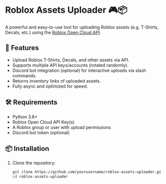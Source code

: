 # Roblox Assets Uploader 🎮📦

A powerful and easy-to-use tool for uploading Roblox assets (e.g. T-Shirts, Decals, etc.) using the [Roblox Open Cloud API](https://create.roblox.com/docs/cloud).

## 🚀 Features

- Upload Roblox T-Shirts, Decals, and other assets via API.
- Supports multiple API keys/accounts (rotated randomly).
- Discord bot integration (optional) for interactive uploads via slash commands.
- Returns inventory links of uploaded assets.
- Fully async and optimized for speed.

## 🛠️ Requirements

- Python 3.8+
- Roblox Open Cloud API Key(s)
- A Roblox group or user with upload permissions
- Discord bot token (optional)

## 📦 Installation

1. Clone the repository:

   ```bash
   git clone https://github.com/yourusername/roblox-assets-uploader.git
   cd roblox-assets-uploader
